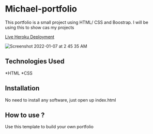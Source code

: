 # Michael-portfolio
This portfolio is a small project using HTML/ CSS and Boostrap. I will be using this to show cas my projects

[Live Heroku Deployment](https://portfolio-laboriel.herokuapp.com/)

![Screenshot 2022-01-07 at 2 45 35 AM](https://user-images.githubusercontent.com/95891258/148453542-1cd0aa6b-6f48-4a92-8c63-03b8f65dc7ad.png)


## Technologies Used

*HTML
*CSS

## Installation

No need to install any software, just open up index.html

## How to use ?

Use this template to build your own portfolio
